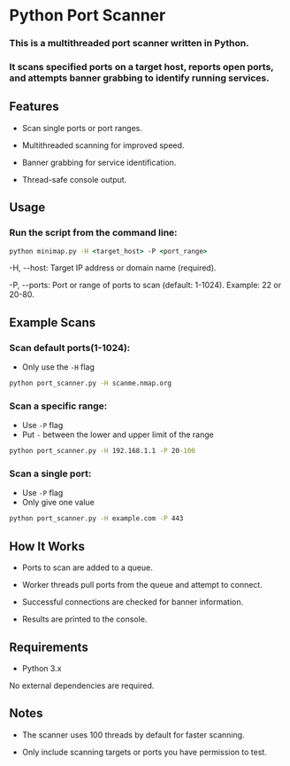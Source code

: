 # **Python Port Scanner**

### This is a multithreaded port scanner written in Python. 
### It scans specified ports on a target host, reports open ports, and attempts banner grabbing to identify running services.


## Features
- Scan single ports or port ranges.

- Multithreaded scanning for improved speed.

- Banner grabbing for service identification.

- Thread-safe console output.

## Usage
### Run the script from the command line:

```cmd
python minimap.py -H <target_host> -P <port_range>
```

-H, --host: Target IP address or domain name (required).

-P, --ports: Port or range of ports to scan (default: 1-1024). Example: 22 or 20-80.

## Example Scans

### Scan default ports(1-1024):

- Only use the `-H` flag

```cmd
python port_scanner.py -H scanme.nmap.org
```

### Scan a specific range:

- Use `-P` flag
- Put `-` between the lower and upper limit of the range
```cmd
python port_scanner.py -H 192.168.1.1 -P 20-100
```

### Scan a single port:
- Use `-P` flag
- Only give one value
```cmd
python port_scanner.py -H example.com -P 443
```

## How It Works
- Ports to scan are added to a queue.

- Worker threads pull ports from the queue and attempt to connect.

- Successful connections are checked for banner information.

- Results are printed to the console.

## Requirements

- Python 3.x

No external dependencies are required.

## Notes
- The scanner uses 100 threads by default for faster scanning.

- Only include scanning targets or ports you have permission to test.
